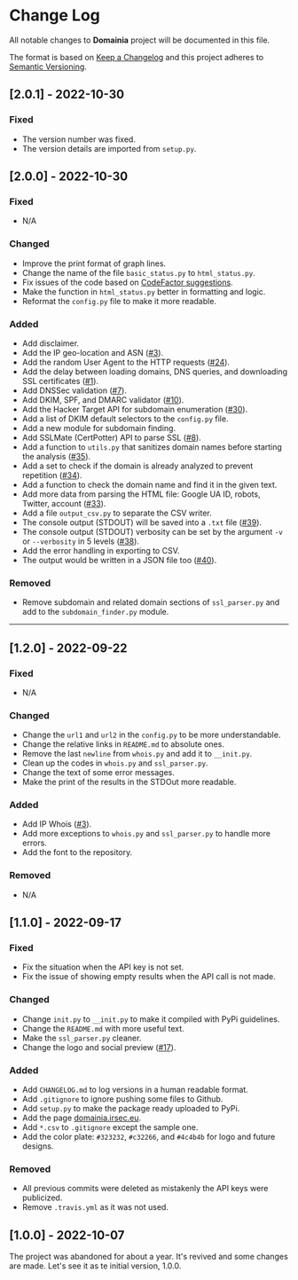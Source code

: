 # Change Log
All notable changes to **Domainia** project will be documented in this file.
 
The format is based on [Keep a Changelog](http://keepachangelog.com/)
and this project adheres to [Semantic Versioning](http://semver.org/).


## [2.0.1] - 2022-10-30
### Fixed
- The version number was fixed.
- The version details are imported from `setup.py`.

## [2.0.0] - 2022-10-30
### Fixed
- N/A

### Changed
- Improve the print format of graph lines.
- Change the name of the file `basic_status.py` to `html_status.py`.
- Fix issues of the code based on [CodeFactor suggestions](https://www.codefactor.io/repository/github/namnamir/domainia/issues).
- Make the function in `html_status.py` better in formatting and logic.
- Reformat the `config.py` file to make it more readable.

### Added
- Add disclaimer.
- Add the IP geo-location and ASN ([#3](https://github.com/namnamir/domainia/issues/3)).
- Add the random User Agent to the HTTP requests ([#24](https://github.com/namnamir/domainia/issues/24)).
- Add the delay between loading domains, DNS queries, and downloading SSL certificates ([#1](https://github.com/namnamir/domainia/issues/1)).
- Add DNSSec validation ([#7](https://github.com/namnamir/domainia/issues/7)).
- Add DKIM, SPF, and DMARC validator ([#10](https://github.com/namnamir/domainia/issues/10)).
- Add the Hacker Target API for subdomain enumeration ([#30](https://github.com/namnamir/domainia/issues/30)).
- Add a list of DKIM default selectors to the `config.py` file.
- Add a new module for subdomain finding.
- Add SSLMate (CertPotter) API to parse SSL ([#8](https://github.com/namnamir/domainia/issues/8)).
- Add a function to `utils.py` that sanitizes domain names before starting the analysis ([#35](https://github.com/namnamir/domainia/issues/35)).
- Add a set to check if the domain is already analyzed to prevent repetition ([#34](https://github.com/namnamir/domainia/issues/34)).
- Add a function to check the domain name and find it in the given text.
- Add more data from parsing the HTML file: Google UA ID, robots, Twitter, account ([#33](https://github.com/namnamir/domainia/issues/33)).
- Add a file `output_csv.py` to separate the CSV writer.
- The console output (STDOUT) will be saved into a `.txt` file ([#39](https://github.com/namnamir/domainia/issues/39)).
- The console output (STDOUT) verbosity can be set by the argument `-v` or `--verbosity` in 5 levels ([#38](https://github.com/namnamir/domainia/issues/38)).
- Add the error handling in exporting to CSV.
- The output would be written in a JSON file too ([#40](https://github.com/namnamir/domainia/issues/40)).

### Removed
- Remove subdomain and related domain sections of `ssl_parser.py` and add to the `subdomain_finder.py` module.

----

## [1.2.0] - 2022-09-22
### Fixed
- N/A

### Changed
- Change the `url1` and `url2` in the `config.py` to be more understandable.
- Change the relative links in `README.md` to absolute ones.
- Remove the last `newline` from `whois.py` and add it to `__init.py`.
- Clean up the codes in `whois.py` and `ssl_parser.py`.
- Change the text of some error messages.
- Make the print of the results in the STDOut more readable.

### Added
- Add IP Whois ([#3](https://github.com/namnamir/domainia/issues/3)).
- Add more exceptions to `whois.py` and `ssl_parser.py` to handle more errors.
- Add the font to the repository.

### Removed
- N/A


## [1.1.0] - 2022-09-17
### Fixed
- Fix the situation when the API key is not set.
- Fix the issue of showing empty results when the API call is not made.

### Changed
- Change `init.py` to `__init.py` to make it compiled with PyPi guidelines.
- Change the `README.md` with more useful text.
- Make the `ssl_parser.py` cleaner.
- Change the logo and social preview ([#17](https://github.com/namnamir/domainia/issues/17)).

### Added
- Add `CHANGELOG.md` to log versions in a human readable format.
- Add `.gitignore` to ignore pushing some files to Github.
- Add `setup.py` to make the package ready uploaded to PyPi.
- Add the page [domainia.irsec.eu](https://domainia.irsec.eu).
- Add `*.csv` to `.gitignore` except the sample one.
- Add the color plate: `#323232`, `#c32266`, and `#4c4b4b` for logo and future designs.

### Removed
- All previous commits were deleted as mistakenly the API keys were publicized.
- Remove `.travis.yml` as it was not used.


## [1.0.0] - 2022-10-07
The project was abandoned for about a year. It's revived and some changes are 
made. Let's see it as te initial version, 1.0.0.
